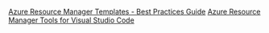 [Azure Resource Manager Templates - Best Practices Guide](https://github.com/Azure/azure-quickstart-templates/blob/master/1-CONTRIBUTION-GUIDE/best-practices.md)
[Azure Resource Manager Tools for Visual Studio Code](https://marketplace.visualstudio.com/items?itemName=msazurermtools.azurerm-vscode-tools)